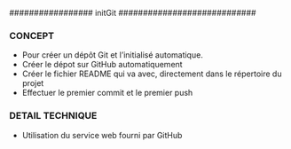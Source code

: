 
################# initGit ############################

### CONCEPT

- Pour créer un dépôt Git et l’initialisé automatique.
- Créer le dépot sur GitHub automatiquement
- Créer le fichier README qui va avec, directement dans le répertoire du projet
- Effectuer le premier commit et le premier push


### DETAIL TECHNIQUE

- Utilisation du service web fourni par GitHub

